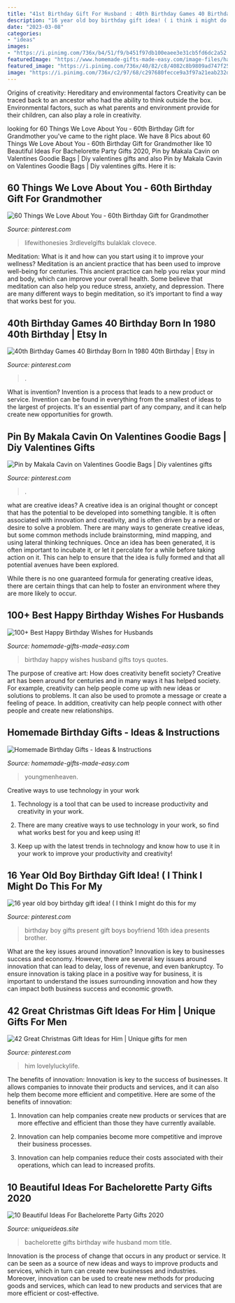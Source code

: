 ```yaml
---
title: "41st Birthday Gift For Husband : 40th Birthday Games 40 Birthday Born In 1980 40th Birthday"
description: "16 year old boy birthday gift idea! ( i think i might do this for my"
date: "2023-03-08"
categories:
- "ideas"
images:
- "https://i.pinimg.com/736x/b4/51/f9/b451f97db100eaee3e31cb5fd6dc2a52.jpg"
featuredImage: "https://www.homemade-gifts-made-easy.com/image-files/happy-birthday-images-toys-more-expensive-600x900.jpg"
featured_image: "https://i.pinimg.com/736x/40/82/c8/4082c8b9809ad747f25a036027365c13.jpg"
image: "https://i.pinimg.com/736x/c2/97/68/c297680fecce9a3f97a21eab232dfe46.jpg"
---
```



Origins of creativity: Hereditary and environmental factors
Creativity can be traced back to an ancestor who had the ability to think outside the box. Environmental factors, such as what parents and environment provide for their children, can also play a role in creativity.

	

		
looking for 60 Things We Love About You - 60th Birthday Gift for Grandmother you've came to the right place. We have 8 Pics about 60 Things We Love About You - 60th Birthday Gift for Grandmother like 10 Beautiful Ideas For Bachelorette Party Gifts 2020, Pin by Makala Cavin on Valentines Goodie Bags | Diy valentines gifts and also Pin by Makala Cavin on Valentines Goodie Bags | Diy valentines gifts. Here it is:
		
    
## 60 Things We Love About You - 60th Birthday Gift For Grandmother

<img loading=lazy src="https://i.pinimg.com/736x/c2/97/68/c297680fecce9a3f97a21eab232dfe46.jpg" onerror="this.onerror=null;this.src='https://tse4.mm.bing.net/th?id=OIP.hc7ShSaPQArix-ECGqwbpQHaJ3&amp;pid=15.1';" alt="60 Things We Love About You - 60th Birthday Gift for Grandmother">

_Source: pinterest.com_

>lifewithonesies 3rdlevelgifts bulaklak clovece. 

	

Meditation: What is it and how can you start using it to improve your wellness?
Meditation is an ancient practice that has been used to improve well-being for centuries. This ancient practice can help you relax your mind and body, which can improve your overall health. Some believe that meditation can also help you reduce stress, anxiety, and depression. There are many different ways to begin meditation, so it’s important to find a way that works best for you.

    
## 40th Birthday Games 40 Birthday Born In 1980 40th Birthday | Etsy In

<img loading=lazy src="https://i.pinimg.com/736x/6d/99/ef/6d99eff402bb0b56fc028d4c265439d9.jpg" onerror="this.onerror=null;this.src='https://tse4.mm.bing.net/th?id=OIP.kCmNqOSUTiC101a9n7Q82wHaLH&amp;pid=15.1';" alt="40th Birthday Games 40 Birthday Born In 1980 40th Birthday | Etsy in">

_Source: pinterest.com_

>. 

	

What is invention?
Invention is a process that leads to a new product or service. Invention can be found in everything from the smallest of ideas to the largest of projects. It's an essential part of any company, and it can help create new opportunities for growth.

    
## Pin By Makala Cavin On Valentines Goodie Bags | Diy Valentines Gifts

<img loading=lazy src="https://i.pinimg.com/736x/b4/51/f9/b451f97db100eaee3e31cb5fd6dc2a52.jpg" onerror="this.onerror=null;this.src='https://tse1.mm.bing.net/th?id=OIP.UoVBaxCrGYyHTa7Hq7rTTQHaLF&amp;pid=15.1';" alt="Pin by Makala Cavin on Valentines Goodie Bags | Diy valentines gifts">

_Source: pinterest.com_

>. 

	

what are creative ideas?
A creative idea is an original thought or concept that has the potential to be developed into something tangible. It is often associated with innovation and creativity, and is often driven by a need or desire to solve a problem.
There are many ways to generate creative ideas, but some common methods include brainstorming, mind mapping, and using lateral thinking techniques. Once an idea has been generated, it is often important to incubate it, or let it percolate for a while before taking action on it. This can help to ensure that the idea is fully formed and that all potential avenues have been explored.

While there is no one guaranteed formula for generating creative ideas, there are certain things that can help to foster an environment where they are more likely to occur.

    
## 100+ Best Happy Birthday Wishes For Husbands

<img loading=lazy src="https://www.homemade-gifts-made-easy.com/image-files/happy-birthday-images-toys-more-expensive-600x900.jpg" onerror="this.onerror=null;this.src='https://tse1.mm.bing.net/th?id=OIP.aTIJ0tpA2Bt1-r-bPv6zEAHaLH&amp;pid=15.1';" alt="100+ Best Happy Birthday Wishes for Husbands">

_Source: homemade-gifts-made-easy.com_

>birthday happy wishes husband gifts toys quotes. 

	

The purpose of creative art: How does creativity benefit society?
Creative art has been around for centuries and in many ways it has helped society. For example, creativity can help people come up with new ideas or solutions to problems. It can also be used to promote a message or create a feeling of peace. In addition, creativity can help people connect with other people and create new relationships.

    
## Homemade Birthday Gifts - Ideas &amp; Instructions

<img loading=lazy src="https://www.homemade-gifts-made-easy.com/image-files/homemade-birthday-gifts-800x1351.jpg" onerror="this.onerror=null;this.src='https://tse3.mm.bing.net/th?id=OIP.GlqgsVtFi074-oBjzi5FhQHaMg&amp;pid=15.1';" alt="Homemade Birthday Gifts - Ideas &amp; Instructions">

_Source: homemade-gifts-made-easy.com_

>youngmenheaven. 

	

Creative ways to use technology in your work
1. Technology is a tool that can be used to increase productivity and creativity in your work.
2. There are many creative ways to use technology in your work, so find what works best for you and keep using it!

3. Keep up with the latest trends in technology and know how to use it in your work to improve your productivity and creativity!

    
## 16 Year Old Boy Birthday Gift Idea! ( I Think I Might Do This For My

<img loading=lazy src="https://i.pinimg.com/736x/d5/d0/d4/d5d0d49ea642d08a86f3d3fac20db43a--boy-birthday-gifts-th-birthday.jpg" onerror="this.onerror=null;this.src='https://tse1.mm.bing.net/th?id=OIP.fUmVAJ28qIVZNfGVlog4QgHaHa&amp;pid=15.1';" alt="16 year old boy birthday gift idea! ( I think I might do this for my">

_Source: pinterest.com_

>birthday boy gifts present gift boys boyfriend 16th idea presents brother. 

	

What are the key issues around innovation?
Innovation is key to businesses success and economy. However, there are several key issues around innovation that can lead to delay, loss of revenue, and even bankruptcy. To ensure innovation is taking place in a positive way for business, it is important to understand the issues surrounding innovation and how they can impact both business success and economic growth.

    
## 42 Great Christmas Gift Ideas For Him | Unique Gifts For Men

<img loading=lazy src="https://i.pinimg.com/736x/40/82/c8/4082c8b9809ad747f25a036027365c13.jpg" onerror="this.onerror=null;this.src='https://tse2.mm.bing.net/th?id=OIP.jreZsqPPFyUu9-Os-M1HzQHaLG&amp;pid=15.1';" alt="42 Great Christmas Gift Ideas for Him | Unique gifts for men">

_Source: pinterest.com_

>him lovelyluckylife. 

	

The benefits of innovation:
Innovation is key to the success of businesses. It allows companies to innovate their products and services, and it can also help them become more efficient and competitive. Here are some of the benefits of innovation:
1. Innovation can help companies create new products or services that are more effective and efficient than those they have currently available.

2. Innovation can help companies become more competitive and improve their business processes.

3. Innovation can help companies reduce their costs associated with their operations, which can lead to increased profits.

    
## 10 Beautiful Ideas For Bachelorette Party Gifts 2020

<img loading=lazy src="https://www.uniqueideas.site/wp-content/uploads/35-birthday-gifts-ideas-for-her-mom-wife-husband-birthday-7.jpg" onerror="this.onerror=null;this.src='https://tse2.mm.bing.net/th?id=OIP.0dVr3pYsTHxSXgS4tYUC6gHaNK&amp;pid=15.1';" alt="10 Beautiful Ideas For Bachelorette Party Gifts 2020">

_Source: uniqueideas.site_

>bachelorette gifts birthday wife husband mom title. 

	

Innovation is the process of change that occurs in any product or service. It can be seen as a source of new ideas and ways to improve products and services, which in turn can create new businesses and industries. Moreover, innovation can be used to create new methods for producing goods and services, which can lead to new products and services that are more efficient or cost-effective.

